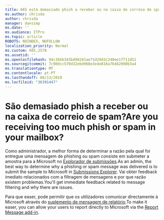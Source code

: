 ```yaml
---
title: 665 está demasiado phish a receber ou na caixa de correio de spam?
ms.author: chrisda
author: chrisda
manager: dansimp
ms.date: ''
ms.audience: ITPro
ms.topic: article
ROBOTS: NOINDEX, NOFOLLOW
localization_priority: Normal
ms.custom: 665,2578
ms.assetid: ''
ms.openlocfilehash: 94c3bbb343bd98241ae71d29d3c240ee1ff11d51
ms.sourcegitcommit: 7c90dcc570d32ebd968e3e4e816a7b482890b3a4
ms.translationtype: MT
ms.contentlocale: pt-PT
ms.lasthandoff: 08/13/2019
ms.locfileid: "36391447"
---
```

# <a name="are-you-receiving-too-much-phish-or-spam-in-your-mailbox"></a><span data-ttu-id="9859c-102">São demasiado phish a receber ou na caixa de correio de spam?</span><span class="sxs-lookup"><span data-stu-id="9859c-102">Are you receiving too much phish or spam in your mailbox?</span></span>

<span data-ttu-id="9859c-103">Como administrador, a melhor forma de determinar a razão pela qual foi entregue uma mensagem de phishing ou spam consiste em submeter a amostra para a Microsoft no [Explorador de submissões](https://protection.office.com/reportsubmission).</span><span class="sxs-lookup"><span data-stu-id="9859c-103">As an admin, the best way to determine why a phishing or spam message was delivered is to submit the sample to Microsoft in [Submissions Explorer](https://protection.office.com/reportsubmission).</span></span> <span data-ttu-id="9859c-104">Vai obter feedback imediato relacionados com a filtragem de mensagens e por que razão existem problemas.</span><span class="sxs-lookup"><span data-stu-id="9859c-104">You'll get immediate feedback related to message filtering and why there are issues.</span></span>

<span data-ttu-id="9859c-105">Para que easer, pode permitir que os utilizadores comunicar directamente à Microsoft através do [suplemento de mensagem de relatório](https://appsource.microsoft.com/product/office/WA104381180?src=office&tab=Overview).</span><span class="sxs-lookup"><span data-stu-id="9859c-105">To make it easer, you can allow your users to report directly to Microsoft via the [Report Message add-in](https://appsource.microsoft.com/product/office/WA104381180?src=office&tab=Overview).</span></span>
